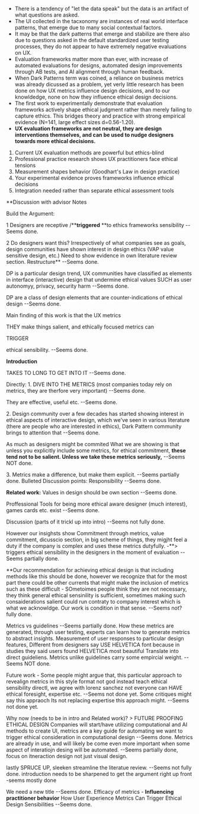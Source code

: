 - There is a tendency of "let the data speak" but the data is an artifact of what questions are asked. 
- The UI collected in the tacxonomy are instances of real world interface patterns, that emerge due to many social contextual factors.
- It may be that the dark patterns that emerge and stabilize are there also due to questions asked in the default standardized user testing processes, they do not appear to have extremely negative evaluations on UX.
- Evaluation frameworks matter more than ever, with increase of automated evaluations for designs, automated design improvements through AB tests, and AI alignment through human feedback. 
- When Dark Patterns term was coined, a reliance on business metrics was already dicussed as a problem, yet verly little research has been done on how UX metrics influence design decisions, and to our knowldedge, none on how they influence ethical design decisions.
- The first work to experimentally demonstrate that evaluation frameworks actively shape ethical judgment rather than merely failing to capture ethics. This bridges theory and practice with strong empirical evidence (N=141, large effect sizes d=0.56-1.20).
- **UX evaluation frameworks are not neutral, they are design interventions themselves, and can be used to nudge designers towards more ethical decisions.**
1. Current UX evaluation methods are powerful but ethics-blind
2. Professional practice research shows UX practitioners face ethical tensions
3. Measurement shapes behavior (Goodhart's Law in design practice)
4. Your experimental evidence proves frameworks influence ethical decisions
5. Integration needed rather than separate ethical assessment tools


**Discussion with advisor Notes

Build the Argument:

1 Designers are receptive /****triggered** **to ethics frameworks sensibility --Seems done.

2 Do designers want this? Irrespectively of what companies see as goals, design communities have shown interest in design ethics (VAP value sensitive design, etc.) Need to show evidence in own literature review section. Restructure** --Seems done.

DP is a particular design trend, UX communities have classified as elements in interface (interactive) design that undermine ethical values SUCH as user autonomyy, privacy, security harm --Seems done.

DP are a class of design elements that are counter-indications of ethical design --Seems done.

Main finding of this work is that the UX metrics

THEY make things salient,
and ethically focused metrics can

TRIGGER

ethical sensibility. --Seems done.

**Introduction**

TAKES TO LONG TO GET INTO IT --Seems done.

Directly:
1\. DIVE INTO THE METRICS (most companies today rely on metrics, they are therfore very important) --Seems done.

They are effective, useful etc. --Seems done.

2\. Design community over a few decades has started showing interest in ethical aspects of interactive design, which we've seen in various literature (there are people who are interested in ethics), Dark Pattern community brings to attention that --Seems done.

As much as designers might be commited What we are showing is that unless you explicitly include some metrics, for ethical commitment, **these tend not to be salient. Unless we take these metrics seriously,** --Seems NOT done.

3\. Metrics make a difference, but make them explicit. --Seems partially done.
Bulleted Discussion points: Responsibility --Seems done.

**Related work:**
Values in design should be own section --Seems done.

Proffessional Tools for being more ethical aware designer (much interest), games cards etc. exist --Seems done.

Discussion (parts of it trickl up into intro) --Seems not fully done.

However our insighsts show Commitment through metrics, value commitment, dicusscio section, in big scheme of things, they migjht feel a duty if the company is complex and uses these metrics dutyfully. -**\> triggers ethical sensibility in the designers in the moment of evaluation --Seems partially done.

**Our recommendation for achieving ethical design is that including methods like this should be done, however we recognize that for the most part there could be other currents that might make the inclusion of metrics such as these difficult - SOmetoimes people think they are not necessary, they think general ethical sensinility is sufficient, sometimes making such consaiderations salient could run contraty to company interest which is what we acknowldge. Our work is condition in that sense. --Seems not? fully done.

Metrics vs guidelines --Seems partially done.
How these metrics are generated, through user testing, experts can learn how to generate metrics to abstract insights. 
Measurement of user responses to particular design features,
Different from designers say USE HELVETICA font because in studies they said users found HELVETICA most beautiful
Translate into direct guideliens. Metrics unlike guidelines carry some empircial weight. --Seems NOT done.

Future work -
Some people might argue that, this particular approach to revealign metrics in this style format not god instead teach ethical sensibility directl, we agree with lorenz sanchez not everyone can HAVE ethical foresight, expertise etc.  --Seems not done yet.
Some critiques might say this appraoch Its not replacing expertise this approach might. --Seems not done yet. 

Why now (needs to be in intro and Related work)? > FUTURE PROOFING ETHICAL DESIGN
Companies will start/have utilizing computational and AI methods to create UI, metrics are a key guide for automating we want to trigger ethical consideration in computational design --Seems done.
Metrics are already in use, and will likely be come even more important when some aspect of interatiojn desing will be automated. --Seems partially done, focus on itneraction design not just visual design.

lastly
SPRUCE UP, sleeken streamline the literatue review. --Seems not fully done.
introduction needs to be sharpened to get the argument right up front -seems mostly done

We need a new title --Seems done.
Efficacy of metrics - **Influencing practitioner behavior**
How User Experience Metrics Can Trigger Ethical Design Sensibilities --Seems done.
